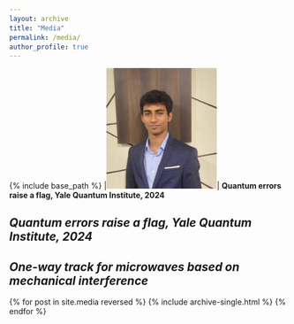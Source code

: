 ```yaml
---
layout: archive
title: "Media"
permalink: /media/
author_profile: true
---
```


{% include base_path %}
|<img src="/images/my_pic.jpeg" alt="drawing" width="200"/>| **Quantum errors raise a flag, Yale Quantum Institute, 2024**
## *Quantum errors raise a flag, Yale Quantum Institute, 2024*


## *One-way track for microwaves based on mechanical interference*

<!-- | ![Flowers](/images/my_pic.jpeg) | I am text to the right | -->

{% for post in site.media reversed %}
  {% include archive-single.html %}
{% endfor %}
